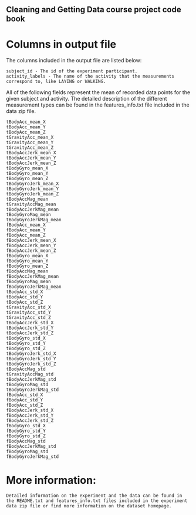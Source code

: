 ## Cleaning and Getting Data course project code book

# Columns in output file

The columns included in the output file are listed below:

    subject_id - The id of the experiment participant.
    activity_labels - The name of the activity that the measurements correspond to, like LAYING or WALKING.

All of the following fields represent the mean of recorded data points for the given subject and activity. The detailed description of the different measurement types can be found in the features_info.txt file included in the data zip file.

    tBodyAcc_mean_X
    tBodyAcc_mean_Y
    tBodyAcc_mean_Z
    tGravityAcc_mean_X
    tGravityAcc_mean_Y
    tGravityAcc_mean_Z
    tBodyAccJerk_mean_X
    tBodyAccJerk_mean_Y
    tBodyAccJerk_mean_Z
    tBodyGyro_mean_X
    tBodyGyro_mean_Y
    tBodyGyro_mean_Z
    tBodyGyroJerk_mean_X
    tBodyGyroJerk_mean_Y
    tBodyGyroJerk_mean_Z
    tBodyAccMag_mean
    tGravityAccMag_mean
    tBodyAccJerkMag_mean
    tBodyGyroMag_mean
    tBodyGyroJerkMag_mean
    fBodyAcc_mean_X
    fBodyAcc_mean_Y
    fBodyAcc_mean_Z
    fBodyAccJerk_mean_X
    fBodyAccJerk_mean_Y
    fBodyAccJerk_mean_Z
    fBodyGyro_mean_X
    fBodyGyro_mean_Y
    fBodyGyro_mean_Z
    fBodyAccMag_mean
    fBodyAccJerkMag_mean
    fBodyGyroMag_mean
    fBodyGyroJerkMag_mean
    tBodyAcc_std_X
    tBodyAcc_std_Y
    tBodyAcc_std_Z
    tGravityAcc_std_X
    tGravityAcc_std_Y
    tGravityAcc_std_Z
    tBodyAccJerk_std_X
    tBodyAccJerk_std_Y
    tBodyAccJerk_std_Z
    tBodyGyro_std_X
    tBodyGyro_std_Y
    tBodyGyro_std_Z
    tBodyGyroJerk_std_X
    tBodyGyroJerk_std_Y
    tBodyGyroJerk_std_Z
    tBodyAccMag_std
    tGravityAccMag_std
    tBodyAccJerkMag_std
    tBodyGyroMag_std
    tBodyGyroJerkMag_std
    fBodyAcc_std_X
    fBodyAcc_std_Y
    fBodyAcc_std_Z
    fBodyAccJerk_std_X
    fBodyAccJerk_std_Y
    fBodyAccJerk_std_Z
    fBodyGyro_std_X
    fBodyGyro_std_Y
    fBodyGyro_std_Z
    fBodyAccMag_std
    fBodyAccJerkMag_std
    fBodyGyroMag_std
    fBodyGyroJerkMag_std

# More information:

    Detailed information on the experiment and the data can be found in the README.txt and features_info.txt files included in the experiment data zip file or find more information on the dataset homepage.
